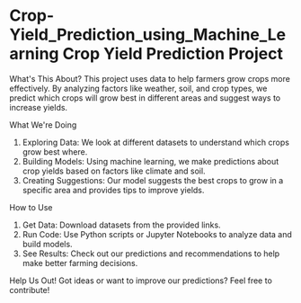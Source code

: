 # Crop-Yield_Prediction_using_Machine_Learning Crop Yield Prediction Project

 What's This About?
This project uses data to help farmers grow crops more effectively. By analyzing factors like weather, soil, and crop types, we predict which crops will grow best in different areas and suggest ways to increase yields.

 What We're Doing
1. Exploring Data: We look at different datasets to understand which crops grow best where.
2. Building Models: Using machine learning, we make predictions about crop yields based on factors like climate and soil.
3. Creating Suggestions: Our model suggests the best crops to grow in a specific area and provides tips to improve yields.

 How to Use
1. Get Data: Download datasets from the provided links.
2. Run Code: Use Python scripts or Jupyter Notebooks to analyze data and build models.
3. See Results: Check out our predictions and recommendations to help make better farming decisions.

 Help Us Out!
Got ideas or want to improve our predictions? Feel free to contribute!



